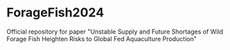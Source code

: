 # ForageFish2024
Official repository for paper "Unstable Supply and Future Shortages of Wild Forage Fish Heighten Risks to Global Fed Aquaculture Production"
